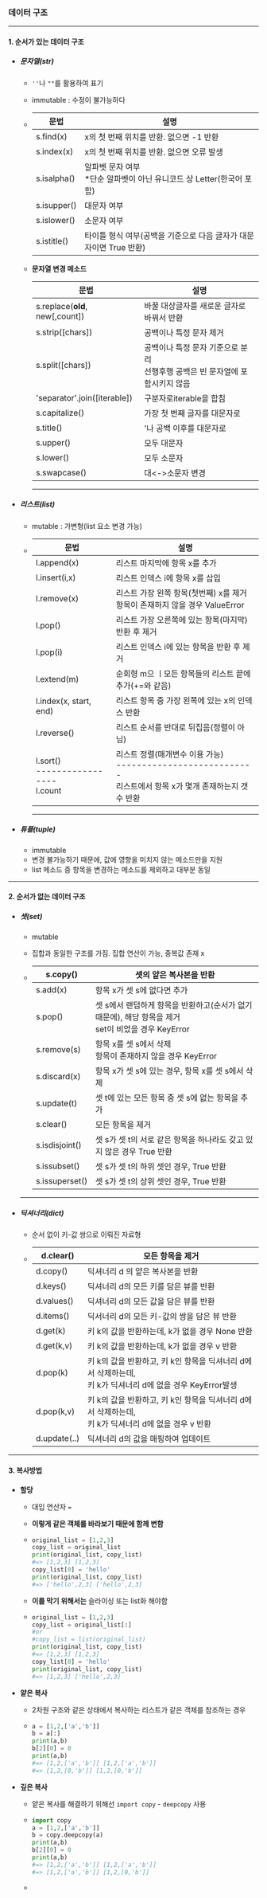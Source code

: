 ### 데이터 구조

---

#### 1. 순서가 있는 데이터 구조

* ##### 문자열(str)

  * `''`나 `""`를 활용하여 표기

  * immutable : 수정이 불가능하다

  * | 문법        | 설명                                                         |
    | ----------- | ------------------------------------------------------------ |
    | s.find(x)   | x의 첫 번째 위치를 반환. 없으면 -1 반환                      |
    | s.index(x)  | x의 첫 번째 위치를 반환. 없으면 오류 발생                    |
    | s.isalpha() | 알파벳 문자 여부<br />*단순 알파벳이 아닌 유니코드 상 Letter(한국어 포함) |
    | s.isupper() | 대문자 여부                                                  |
    | s.islower() | 소문자 여부                                                  |
    | s.istitle() | 타이틀 형식 여부(공백을 기준으로 다음 글자가 대문자이면 True 반환) |

  * **문자열 변경 메소드**

    | 문법                            | 설명                                                         |
    | ------------------------------- | ------------------------------------------------------------ |
    | s.replace(**old**, new[,count]) | 바꿀 대상글자를 새로운 글자로 바꿔서 반환                    |
    | s.strip([chars])                | 공백이나 특정 문자 제거                                      |
    | s.split([chars])                | 공백이나 특정 문자 기준으로 분리<br />선행후행 공백은 빈 문자열에 포함시키지 않음 |
    | 'separator'.join([iterable])    | 구분자로iterable을 합침                                      |
    | s.capitalize()                  | 가장 첫 번째 글자를 대문자로                                 |
    | s.title()                       | '나 공백 이후를 대문자로                                     |
    | s.upper()                       | 모두 대문자                                                  |
    | s.lower()                       | 모두 소문자                                                  |
    | s.swapcase()                    | 대<->소문자 변경                                             |

    ---

* ##### 리스트(list)

  * mutable : 가변형(list 요소 변경 가능)

  * | 문법                                         | 설명                                                         |
    | -------------------------------------------- | ------------------------------------------------------------ |
    | l.append(x)                                  | 리스트 마지막에 항목 x를 추가                                |
    | l.insert(i,x)                                | 리스트 인덱스 i에 항목 x를 삽입                              |
    | l.remove(x)                                  | 리스트 가장 왼쪽 항목(첫번째) x를 제거<br />항목이 존재하지 않을 경우 ValueError |
    | l.pop()                                      | 리스트 가장 오른쪽에 있는 항목(마지막)반환 후 제거           |
    | l.pop(i)                                     | 리스트 인덱스 i에 있는 항목을 반환 후 제거                   |
    | l.extend(m)                                  | 순회형 m으 ㅣ모든 항목들의 리스트 끝에 추가(+=와 같음)       |
    | l.index(x, start, end)                       | 리스트 항목 중 가장 왼쪽에 있는 x의 인덱스 반환              |
    | l.reverse()                                  | 리스트 순서를 반대로 뒤집음(정렬이 아님)                     |
    | l.sort()<br />-----------------<br />l.count | 리스트 정렬(매개변수 이용 가능)<br />---------------------------<br />리스트에서 항목 x가 몇개 존재하는지 갯수 반환 |

    ---

* ##### 튜플(tuple)

  * immutable
  * 변경 불가능하기 때문에, 값에 영향을 미치지 않는 메소드만을 지원
  * list 메소드 중 항목을 변경하는 메소드를 제외하고 대부분 동일

---

#### 2. 순서가 없는 데이터 구조

* ##### 셋(set)

  * mutable

  * 집합과 동일한 구조를 가짐. 집합 연산이 가능, 중복값 존재 x

  * | s.copy()       | 셋의 얕은 복사본을 반환                                      |
    | -------------- | ------------------------------------------------------------ |
    | s.add(x)       | 항목 x가 셋 s에 없다면 추가                                  |
    | s.pop()        | 셋 s에서 랜덤하게 항목을 반환하고(순서가 없기 때문에), 해당 항목을 제거<br />set이 비었을 경우 KeyError |
    | s.remove(s)    | 항목 x를 셋 s에서 삭제<br />항목이 존재하지 않을 경우 KeyError |
    | s.discard(x)   | 항목 x가 셋 s에 있는 경우, 항목 x를 셋 s에서 삭제            |
    | s.update(t)    | 셋 t에 있는 모든 항목 중 셋 s에 없는 항목을 추가             |
    | s.clear()      | 모든 항목을 제거                                             |
    | s.isdisjoint() | 셋 s가 셋 t의 서로 같은 항목을 하나라도 갖고 있지 않은 경우 True 반환 |
    | s.issubset()   | 셋 s가 셋 t의 하위 셋인 경우, True 반환                      |
    | s.issuperset() | 셋 s가 셋 t의 상위 셋인 경우, True 반환                      |

  ---

* ##### 딕셔너리(dict)

  * 순서 없이 키-값 쌍으로 이뤄진 자료형

  * | d.clear()    | 모든 항목을 제거                                             |
    | ------------ | ------------------------------------------------------------ |
    | d.copy()     | 딕셔너리 d 의 얕은 복사본을 반환                             |
    | d.keys()     | 딕셔너리 d의 모든 키를 담은 뷰를 반환                        |
    | d.values()   | 딕셔너리 d의 모든 값을 담은 뷰를 반환                        |
    | d.items()    | 딕서너리 d의 모든 키-값의 쌍을 담은 뷰 반환                  |
    | d.get(k)     | 키 k의 값을 반환하는데, k가 없을 경우 None 반환              |
    | d.get(k,v)   | 키 k의 값을 반환하는데, k가 없을 경우 v 반환                 |
    | d.pop(k)     | 키 k의 값을 반환하고, 키 k인 항목을 딕셔너리 d에서 삭제하는데,<br />키 k가 딕셔너리 d에 없을 경우 KeyError발생 |
    | d.pop(k,v)   | 키 k의 값을 반환하고, 키 k인 항목을 딕셔너리 d에서 삭제하는데,<br />키 k가 딕셔너리 d에 없을 경우 v 반환 |
    | d.update(..) | 딕셔너리 d의 값을 매핑하여 업데이트                          |

---

#### 3. 복사방법

* **할당**

  * 대입 연산자 `=`

  * **이렇게 같은 객체를 바라보기 때문에 함께 변함**

  * ```python
    original_list = [1,2,3]
    copy_list = original_list
    print(original_list, copy_list)
    #=> [1,2,3] [1,2,3]
    copy_list[0] = 'hello'
    print(original_list, copy_list)
    #=> ['hello',2,3] ['hello',2,3]
    ```

  * **이를 막기 위해서는** 슬라이싱 또는 list화 해야함

  * ```python
    original_list = [1,2,3]
    copy_list = original_list[:]
    #or
    #copy_list = list(original_list)
    print(original_list, copy_list)
    #=> [1,2,3] [1,2,3]
    copy_list[0] = 'hello'
    print(original_list, copy_list)
    #=> [1,2,3] ['hello',2,3]
    ```

* **얕은 복사**

  * 2차원 구조와 같은 상태에서 복사하는 리스트가 같은 객체를 참조하는 경우

  * ```python
    a = [1,2,['a','b']]
    b = a[:]
    print(a,b)
    b[2][0] = 0
    print(a,b)
    #=> [1,2,['a','b']] [1,2,['a','b']]
    #=> [1,2,[0,'b']] [1,2,[0,'b']]
    ```

* **깊은 복사**

  * 얕은 복사를 해결하기 위해선 `import copy` - `deepcopy` 사용

  * ```python
    import copy
    a = [1,2,['a','b']]
    b = copy.deepcopy(a)
    print(a,b)
    b[2][0] = 0
    print(a,b)
    #=> [1,2,['a','b']] [1,2,['a','b']]
    #=> [1,2,['a','b']] [1,2,[0,'b']]
    ```

  * 

